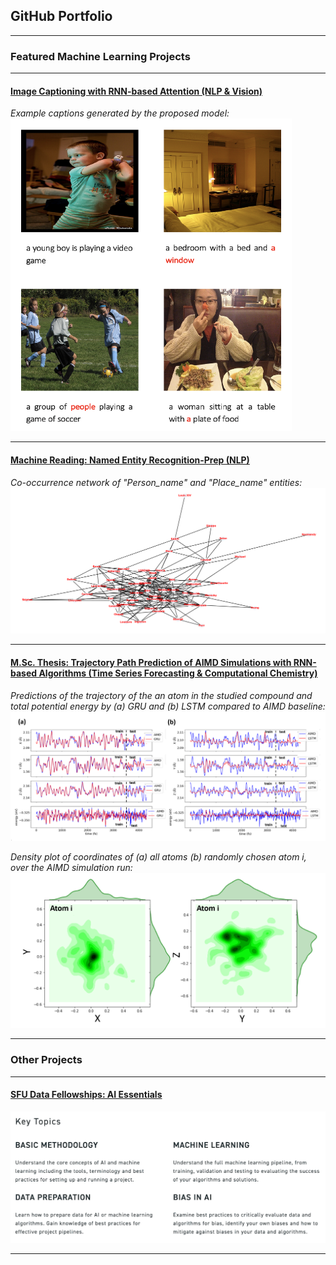 ## GitHub Portfolio

---

### Featured Machine Learning Projects

---

#### [Image Captioning with RNN-based Attention (NLP & Vision)](https://github.com/Mehrdad93/Image-captioning-with-RNN-based-attention/blob/master/README.md)

*Example captions generated by the proposed model:*
<img src="images/Example_result.png" width="450" height="500"/>

---

#### [Machine Reading: Named Entity Recognition-Prep (NLP)](https://github.com/Mehrdad93/Machine-Reading/blob/master/README.md)

*Co-occurrence network of "Person_name" and "Place_name" entities:*
<img src="https://raw.githubusercontent.com/Mehrdad93/Machine-Reading/master/Visuals/Sentence%20Co-occurence/1112.png">

---

#### [M.Sc. Thesis: Trajectory Path Prediction of AIMD Simulations with RNN-based Algorithms (Time Series Forecasting & Computational Chemistry)](https://github.com/Mehrdad93/Trajectory-path-prediction/blob/master/Trajectory_prediction_RNN.pdf)

*Predictions of the trajectory of the an atom in the studied compound and total potential energy by (a) GRU and (b) LSTM compared to AIMD baseline:*
<img src="images/predict.png">

*Density plot of coordinates of (a) all atoms (b) randomly chosen atom i, over the AIMD simulation run:*
<img src="images/Density.png">

---

### Other Projects

---

#### [SFU Data Fellowships: AI Essentials](https://www.sfu.ca/big-data/online-data-science-course-data-fellowships?utm_source=Email_marketing&utm_medium=HTMLEmail&utm_campaign=Data_Fellowships)

<img src="images/AI_workshop.png">

---



